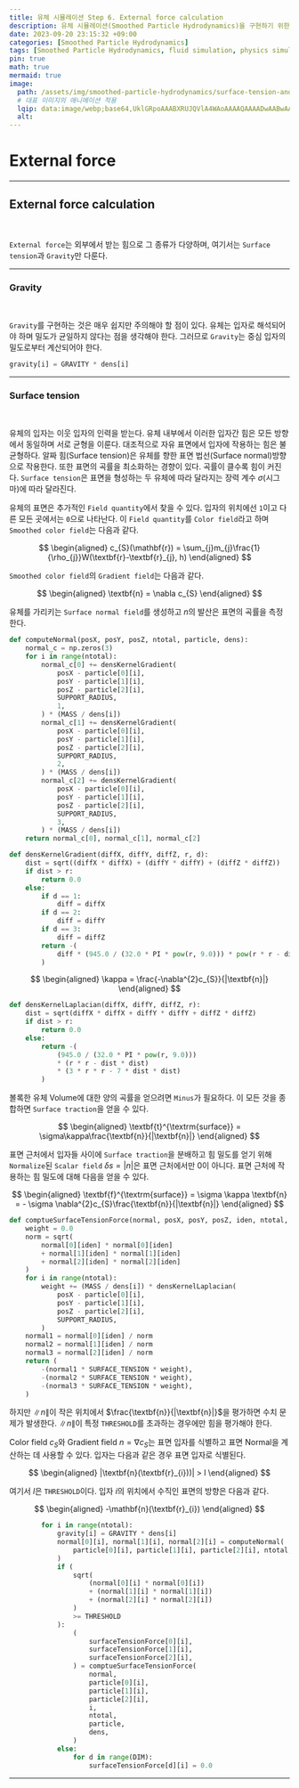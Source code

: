 ```yaml
---
title: 유체 시뮬레이션 Step 6. External force calculation
description: 유체 시뮬레이션(Smoothed Particle Hydrodynamics)을 구현하기 위한 여섯 번째 걸음
date: 2023-09-20 23:15:32 +09:00
categories: [Smoothed Particle Hydrodynamics]
tags: [Smoothed Particle Hydrodynamics, fluid simulation, physics simulation, 유체 시뮬레이션, fluid, 유체, 물리 시뮬레이션, 입자 시뮬레이션, Particles, 입자, SPH]
pin: true
math: true
mermaid: true
image:
  path: /assets/img/smoothed-particle-hydrodynamics/surface-tension-and-gravity.png
  # 대표 이미지의 애니메이션 적용
  lqip: data:image/webp;base64,UklGRpoAAABXRUJQVlA4WAoAAAAQAAAADwAABwAAQUxQSDIAAAARL0AmbZurmr57yyIiqE8oiG0bejIYEQTgqiDA9vqnsUSI6H+oAERp2HZ65qP/VIAWAFZQOCBCAAAA8AEAnQEqEAAIAAVAfCWkAALp8sF8rgRgAP7o9FDvMCkMde9PK7euH5M1m6VWoDXf2FkP3BqV0ZYbO6NA/VFIAAAA
  alt:
---
```

<!--  -->
# **External force**
<hr>

## **External force calculation**
<br>

`External force`는 외부에서 받는 힘으로 그 종류가 다양하며, 여기서는 `Surface tension`과 `Gravity`만 다룬다.
<hr>

### **Gravity**
<br>

`Gravity`를 구현하는 것은 매우 쉽지만 주의해야 할 점이 있다. 유체는 입자로 해석되어야 하며 밀도가 균일하지 않다는 점을 생각해야 한다. 그러므로 `Gravity`는 중심 입자의 밀도로부터 계산되어야 한다.

```python
gravity[i] = GRAVITY * dens[i]
```
<hr>

### **Surface tension**
<br>

유체의 입자는 이웃 입자의 인력을 받는다. 유체 내부에서 이러한 입자간 힘은 모든 방향에서 동일하며 서로 균형을 이룬다. 대조적으로 자유 표면에서 입자에 작용하는 힘은 불균형하다. 알짜 힘(Surface tension)은 유체를 향한 표면 법선(Surface normal)방향으로 작용한다. 또한 표면의 곡률을 최소화하는 경향이 있다. 곡률이 클수록 힘이 커진다. `Surface tension`은 표면을 형성하는 두 유체에 따라 달라지는 장력 계수 $\sigma$(시그마)에 따라 달라진다.

유체의 표면은 추가적인 `Field quantity`에서 찾을 수 있다. 입자의 위치에선 `1`이고 다른 모든 곳에서는 `0`으로 나타난다. 이 `Field quantity`를 `Color field`라고 하며 `Smoothed color field`는 다음과 같다.

$$
\begin{aligned}
  c_{S}(\mathbf{r}) = \sum_{j}m_{j}\frac{1}{\rho_{j}}W(\textbf{r}-\textbf{r}_{j}, h)
\end{aligned}
$$

`Smoothed color field`의 `Gradient field`는 다음과 같다.

$$
\begin{aligned}
  \textbf{n} = \nabla c_{S}
\end{aligned}
$$

유체를 가리키는 `Surface normal field`를 생성하고 $n$의 발산은 표면의 곡률을 측정한다.

```python
def computeNormal(posX, posY, posZ, ntotal, particle, dens):
    normal_c = np.zeros(3)
    for i in range(ntotal):
        normal_c[0] += densKernelGradient(
            posX - particle[0][i],
            posY - particle[1][i],
            posZ - particle[2][i],
            SUPPORT_RADIUS,
            1,
        ) * (MASS / dens[i])
        normal_c[1] += densKernelGradient(
            posX - particle[0][i],
            posY - particle[1][i],
            posZ - particle[2][i],
            SUPPORT_RADIUS,
            2,
        ) * (MASS / dens[i])
        normal_c[2] += densKernelGradient(
            posX - particle[0][i],
            posY - particle[1][i],
            posZ - particle[2][i],
            SUPPORT_RADIUS,
            3,
        ) * (MASS / dens[i])
    return normal_c[0], normal_c[1], normal_c[2]
```

```python
def densKernelGradient(diffX, diffY, diffZ, r, d):
    dist = sqrt((diffX * diffX) + (diffY * diffY) + (diffZ * diffZ))
    if dist > r:
        return 0.0
    else:
        if d == 1:
            diff = diffX
        if d == 2:
            diff = diffY
        if d == 3:
            diff = diffZ
        return -(
            diff * (945.0 / (32.0 * PI * pow(r, 9.0))) * pow(r * r - dist * dist, 2.0)
        )
```

$$
\begin{aligned}
  \kappa = \frac{-\nabla^{2}c_{S}}{|\textbf{n}|}
\end{aligned}
$$

```python
def densKernelLaplacian(diffX, diffY, diffZ, r):
    dist = sqrt(diffX * diffX + diffY * diffY + diffZ * diffZ)
    if dist > r:
        return 0.0
    else:
        return -(
            (945.0 / (32.0 * PI * pow(r, 9.0)))
            * (r * r - dist * dist)
            * (3 * r * r - 7 * dist * dist)
        )
```

볼록한 유체 Volume에 대한 양의 곡률을 얻으려면 `Minus`가 필요하다. 이 모든 것을 종합하면 `Surface traction`을 얻을 수 있다.

$$
\begin{aligned}
  \textbf{t}^{\textrm{surface}} = \sigma\kappa\frac{\textbf{n}}{|\textbf{n}|}
\end{aligned}
$$

표면 근처에서 입자들 사이에 `Surface traction`을 분배하고 힘 밀도를 얻기 위해 `Normalize`된 `Scalar field` $δs = |n|$은 표면 근처에서만 0이 아니다. 표면 근처에 작용하는 힘 밀도에 대해 다음을 얻을 수 있다.

$$
\begin{aligned}
  \textbf{f}^{\textrm{surface}} = \sigma \kappa \textbf{n} = - \sigma \nabla^{2}c_{S}\frac{\textbf{n}}{|\textbf{n}|}
\end{aligned}
$$

```python
def comptueSurfaceTensionForce(normal, posX, posY, posZ, iden, ntotal, particle, dens):
    weight = 0.0
    norm = sqrt(
        normal[0][iden] * normal[0][iden]
        + normal[1][iden] * normal[1][iden]
        + normal[2][iden] * normal[2][iden]
    )
    for i in range(ntotal):
        weight += (MASS / dens[i]) * densKernelLaplacian(
            posX - particle[0][i],
            posY - particle[1][i],
            posZ - particle[2][i],
            SUPPORT_RADIUS,
        )
    normal1 = normal[0][iden] / norm
    normal2 = normal[1][iden] / norm
    normal3 = normal[2][iden] / norm
    return (
        -(normal1 * SURFACE_TENSION * weight),
        -(normal2 * SURFACE_TENSION * weight),
        -(normal3 * SURFACE_TENSION * weight),
    )
```

하지만 $\|n\|$이 작은 위치에서
$\frac{\textbf{n}}{|\textbf{n}|}$을 평가하면 수치 문제가 발생한다.
$\|n\|$이 특정 `THRESHOLD`를 초과하는 경우에만 힘을 평가해야 한다.

Color field ${c_{S}}$와 Gradient field ${n = \nabla c_{S}}$는 표면 입자를 식별하고 표면 Normal을 계산하는 데 사용할 수 있다. 입자는 다음과 같은 경우 표면 입자로 식별된다.

$$
\begin{aligned}
  |\textbf{n}(\textbf{r}_{i}))| > l
\end{aligned}
$$

여기서 $l$은 `THRESHOLD`이다. 입자 $i$의 위치에서 수직인 표면의 방향은 다음과 같다.

$$
\begin{aligned}
  -\mathbf{n}(\textbf{r}_{i})
\end{aligned}
$$

```python
        for i in range(ntotal):
            gravity[i] = GRAVITY * dens[i]
            normal[0][i], normal[1][i], normal[2][i] = computeNormal(
                particle[0][i], particle[1][i], particle[2][i], ntotal, particle, dens
            )
            if (
                sqrt(
                    (normal[0][i] * normal[0][i])
                    + (normal[1][i] * normal[1][i])
                    + (normal[2][i] * normal[2][i])
                )
                >= THRESHOLD
            ):
                (
                    surfaceTensionForce[0][i],
                    surfaceTensionForce[1][i],
                    surfaceTensionForce[2][i],
                ) = comptueSurfaceTensionForce(
                    normal,
                    particle[0][i],
                    particle[1][i],
                    particle[2][i],
                    i,
                    ntotal,
                    particle,
                    dens,
                )
            else:
                for d in range(DIM):
                    surfaceTensionForce[d][i] = 0.0
```

<hr>
<!-- 이미지 -->
<!-- ![평활 입자 유체역학 커널 그림](/assets/img/smoothed-particle-hydrodynamics/SmoothingKernelFigurewithWhiteBackground.png){:width="500" height="589" style="border:1px solid #eaeaea; border-radius: 10px; padding: 0px;"} 
_**<span style="color:deepskyblue; font-size:150%">Figure 1. </span>
<span style="color:gainsboro;font-size:150%">Particle approximation using particles within the particle range(ℎ), 𝑘ℎ is the particle range, $$r_{ij}$$ is the distance between the neighbor particle and the central particle(red).</span>**_ -->